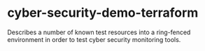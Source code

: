 # cyber-security-demo-terraform
Describes a number of known test resources into a ring-fenced environment in order to test cyber security monitoring tools.
